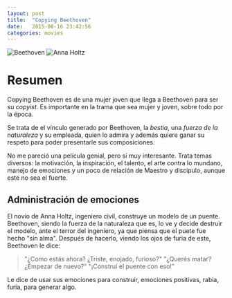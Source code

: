 ```yaml
---
layout: post
title:  "Copying Beethoven"
date:   2015-08-16 23:42:56
categories: movies
---
```


![Beethoven]({{site.url}}/assets/beethoven3.png)
![Anna Holtz]({{site.url}}/assets/beethoven4.png)

Resumen
=======

Copying Beethoven es de una mujer joven que llega a Beethoven para ser su *copyist*.
Es importante en la trama que sea mujer y joven, sobre todo por la época.

Se trata de el vínculo generado por Beethoven, la *bestia*, una *fuerza de la naturaleza* y su empleada, quien lo admira y además quiere ganar su respeto para poder presentarle sus composiciones.

No me pareció una película genial, pero sí muy interesante.
Trata temas diversos: la motivación, la inspiración, el talento, el arte contra lo mundano, manejo de emociones y un poco de relación de Maestro y discípulo, aunque este no sea el fuerte.

Administración de emociones
---
El novio de Anna Holtz, ingeniero civil, construye un modelo de un puente.
Beethoven, siendo la fuerza de la naturaleza que es, lo ve y decide destruir el modelo, ante el terror del ingeniero, ya que piensa que el puete fue hecho "sin alma".
Después de hacerlo, viendo los ojos de furia de este, Beethoven le dice:

> "¿Como estás ahora? ¿Triste, enojado, furioso?"
> "¿Querés matar?¿Empezar de nuevo?"
> "¡Construí el puente  con eso!"

Le dice de usar sus emociones para construir, emociones positivas, rabia, furia, para generar algo.
